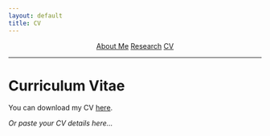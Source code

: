 ```yaml
---
layout: default
title: CV
---
```


<div align="center" class="navbar">
  <a href="index.html">About Me</a>
  <a href="research.html">Research</a>
  <a href="cv.html">CV</a>
</div>

---

# Curriculum Vitae

You can download my CV [here](link-to-your-cv.pdf).

*Or paste your CV details here...*
